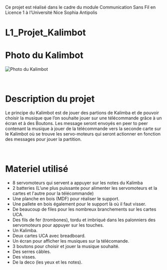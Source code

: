 Ce projet est réalisé dans le cadre du module Communication Sans Fil en Licence 1 à l’Université Nice Sophia Antipolis

# L1_Projet_Kalimbot

# Photo du Kalimbot

![Photo du Kalimbot](https://cdn.discordapp.com/attachments/964249347774627880/980465394705924106/unknown.png)

<br/>

# Description du projet

Le principe du Kalimbot est de jouer des partions de Kalimba et de pouvoir choisir la musique que l’on souhaite jouer sur une télécommande grâce à un écran et à des Boutons. Les message seront envoyés en peer to peer contenant la musique à jouer de la télécommande vers la seconde carte sur le Kalimbot où se trouve les servo-moteurs qui seront actionner en fonction des messages pour jouer la partition.


<br/>

# Materiel utilisé

* 8 servomoteurs qui servent a appuyer sur les notes du Kalimba<br/>
* 2 batteries (L’une plus puissante pour alimenter les servomoteurs et la cartes et l'autre pour la télécommande)<br/>
* Une planche en bois (MDF) pour réaliser le support.<br/>
* Une pallete en bois également pour le support là où il faut visser.<br/>
* De beaucoup de files pour les nombreux branchements sur les cartes UCA.<br/>
* Des fils de fer (trombones), tordu et imbriqué dans les palonniers des servomoteurs pour appuyer sur les touches.<br/>
* Un Kalimba.<br/>
* Deux cartes UCA avec breadboard.<br/>
* Un écran pour afficher les musiques sur la télécomande.<br/>
* 3 boutons pour choisir et jouer la musique souhaité.<br/>
* Des serres câbles.<br/>
* Des visses.<br/>
* De la deco (les yeux et les notes).<br/>
